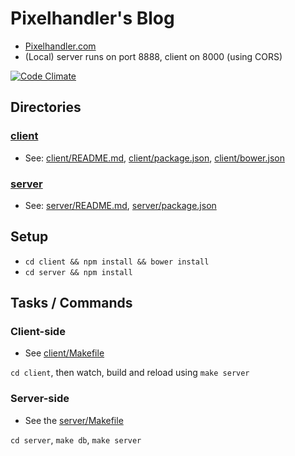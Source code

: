 # Pixelhandler's Blog

* [Pixelhandler.com](http://pixelhandler.com)
* (Local) server runs on port 8888, client on 8000 (using CORS)

[![Code Climate](https://codeclimate.com/github/pixelhandler/blog.png)](https://codeclimate.com/github/pixelhandler/blog)

## Directories

### [client](client)

* See: [client/README.md](client/README.md), [client/package.json](client/package.json),  [client/bower.json](client/bower.json)

### [server](server)

* See: [server/README.md](server/README.md), [server/package.json](server/package.json)

## Setup

* `cd client && npm install && bower install`
* `cd server && npm install`

## Tasks / Commands

### Client-side

* See [client/Makefile](client/Makefile)

`cd client`, then watch, build and reload using `make server`

### Server-side

* See the [server/Makefile](server/Makefile)

`cd server`, `make db`, `make server`

